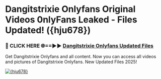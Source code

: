 # Dangitstrixie Onlyfans Original Videos 0nlyFans Leaked - Files Updated! ({hju678})

<h3>🔴 CLICK HERE 🌐==►► <a href="https://tinyurl.com/ms9xzufz" rel="nofollow">Dangitstrixie Onlyfans Updated Files</a></h3>

Get Dangitstrixie Onlyfans and all content. Now you can access all videos and pictures of Dangitstrixie Onlyfans. New Updated Files 2025!

[![{hju678}](https://i.imgur.com/PQ7UWWw.gif)](https://tinyurl.com/ms9xzufz)